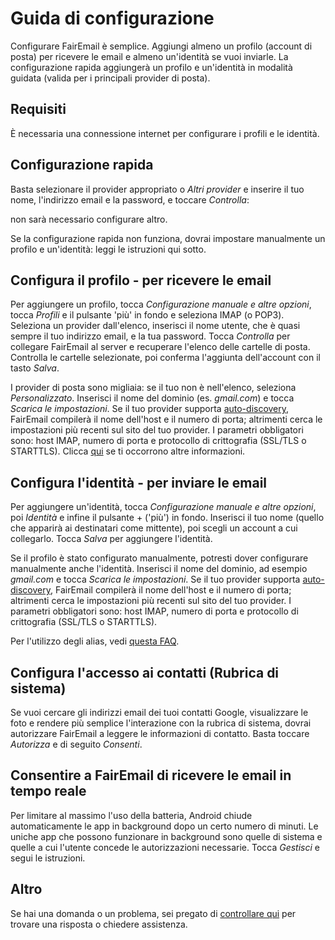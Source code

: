 # Guida di configurazione

Configurare FairEmail è semplice. Aggiungi almeno un profilo (account di posta) per ricevere le email e almeno un'identità se vuoi inviarle. La configurazione rapida aggiungerà un profilo e un'identità in modalità guidata (valida per i principali provider di posta).

## Requisiti

È necessaria una connessione internet per configurare i profili e le identità.

## Configurazione rapida

Basta selezionare il provider appropriato o *Altri provider* e inserire il tuo nome, l'indirizzo email e la password, e toccare *Controlla*:

non sarà necessario configurare altro.

Se la configurazione rapida non funziona, dovrai impostare manualmente un profilo e un'identità: leggi le istruzioni qui sotto.

## Configura il profilo - per ricevere le email

Per aggiungere un profilo, tocca *Configurazione manuale e altre opzioni*, tocca *Profili* e il pulsante 'più' in fondo e seleziona IMAP (o POP3). Seleziona un provider dall'elenco, inserisci il nome utente, che è quasi sempre il tuo indirizzo email, e la tua password. Tocca *Controlla* per collegare FairEmail al server e recuperare l'elenco delle cartelle di posta. Controlla le cartelle selezionate, poi conferma l'aggiunta dell'account con il tasto *Salva*.

I provider di posta sono migliaia: se il tuo non è nell'elenco, seleziona *Personalizzato*. Inserisci il nome del dominio (es. *gmail.com*) e tocca *Scarica le impostazioni*. Se il tuo provider supporta [auto-discovery](https://tools.ietf.org/html/rfc6186), FairEmail compilerà il nome dell'host e il numero di porta; altrimenti cerca le impostazioni più recenti sul sito del tuo provider. I parametri obbligatori sono: host IMAP, numero di porta e protocollo di crittografia (SSL/TLS o STARTTLS). Clicca [qui](https://github.com/34j/FairEmailFree/blob/master/FAQ.md#authorizing-accounts) se ti occorrono altre informazioni.

## Configura l'identità - per inviare le email

Per aggiungere un'identità, tocca *Configurazione manuale e altre opzioni*, poi *Identità* e infine il pulsante + ('più') in fondo. Inserisci il tuo nome (quello che apparirà ai destinatari come mittente), poi scegli un account a cui collegarlo. Tocca *Salva* per aggiungere l'identità.

Se il profilo è stato configurato manualmente, potresti dover configurare manualmente anche l'identità. Inserisci il nome del dominio, ad esempio *gmail.com* e tocca *Scarica le impostazioni*. Se il tuo provider supporta [auto-discovery](https://tools.ietf.org/html/rfc6186), FairEmail compilerà il nome dell'host e il numero di porta; altrimenti cerca le impostazioni più recenti sul sito del tuo provider. I parametri obbligatori sono: host IMAP, numero di porta e protocollo di crittografia (SSL/TLS o STARTTLS).

Per l'utilizzo degli alias, vedi [questa FAQ](https://github.com/34j/FairEmailFree/blob/master/FAQ.md#FAQ9).

## Configura l'accesso ai contatti (Rubrica di sistema)

Se vuoi cercare gli indirizzi email dei tuoi contatti Google, visualizzare le foto e rendere più semplice l'interazione con la rubrica di sistema, dovrai autorizzare FairEmail a leggere le informazioni di contatto. Basta toccare *Autorizza* e di seguito *Consenti*.

## Consentire a FairEmail di ricevere le email in tempo reale

Per limitare al massimo l'uso della batteria, Android chiude automaticamente le app in background dopo un certo numero di minuti. Le uniche app che possono funzionare in background sono quelle di sistema e quelle a cui l'utente concede le autorizzazioni necessarie. Tocca *Gestisci* e segui le istruzioni.

## Altro

Se hai una domanda o un problema, sei pregato di [controllare qui](https://github.com/34j/FairEmailFree/blob/master/FAQ.md) per trovare una risposta o chiedere assistenza.